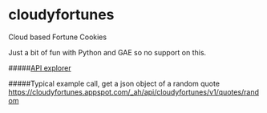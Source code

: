 cloudyfortunes
==============

Cloud based Fortune Cookies

Just a bit of fun with Python and GAE so no support on this.

#####[API explorer](https://cloudyfortunes.appspot.com/_ah/api/explorer)

#####Typical example call, get a json object of a random quote
https://cloudyfortunes.appspot.com/_ah/api/cloudyfortunes/v1/quotes/random

